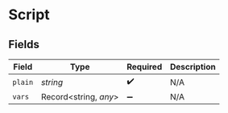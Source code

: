 # Script


## Fields

| Field                 | Type                  | Required              | Description           |
| --------------------- | --------------------- | --------------------- | --------------------- |
| `plain`               | *string*              | :heavy_check_mark:    | N/A                   |
| `vars`                | Record<string, *any*> | :heavy_minus_sign:    | N/A                   |
